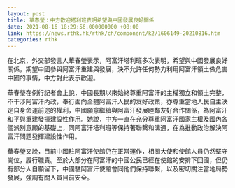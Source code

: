 ```yaml
---
layout: post
title: 華春瑩：中方歡迎塔利班表明希望與中國發展良好關係
date: 2021-08-16 18:29:56.000000000 +08:00
link: https://news.rthk.hk/rthk/ch/component/k2/1606149-20210816.htm
categories: rthk
---
```


在北京，外交部發言人華春瑩表示，阿富汗塔利班多次表明，希望與中國發展良好關係，期望中國參與阿富汗重建與發展，決不允許任何勢力利用阿富汗領土做危害中國的事情，中方對此表示歡迎。

華春瑩在例行記者會上說，中國長期以來始終尊重阿富汗的主權獨立和領土完整，不干涉阿富汗內政，奉行面向全體阿富汗人民的友好政策，亦尊重當地人民自主決定自身命運前途的權利，中國願意繼續與阿富汗發展睦鄰友好合作關係，為阿富汗和平與重建發揮建設性作用。她說，中方一直在充分尊重阿富汗國家主權及國內各個派別意願的基礎上，同阿富汗塔利班等保持著聯繫和溝通，在為推動政治解決阿富汗問題發揮建設性作用。

華春瑩又說，目前中國駐阿富汗使館仍在正常運作，相關大使和使館人員仍然堅守崗位，履行職責。至於大部分在阿富汗的中國公民已經在使館的安排下回國，但仍有部分人自願留下，中國駐阿富汗使館會同他們保持聯繫，以及密切關注當地局勢發展，強調有關人員目前安全。
